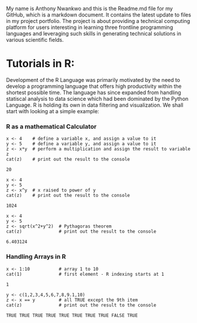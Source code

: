 My name is Anthony Nwankwo and this is the Readme.md file for my GitHub,
which is a markdown document. It contains the latest update to files in
my project portfolio. The project is about providing a technical
computing platform for users interesting in learning three frontline
programming languages and leveraging such skills in generating technical
solutions in various scientific fields.

Tutorials in R:
===============

Development of the R Language was primarily motivated by the need to
develop a programming language that offers high productivity within the
shortest possible time. The language has since expanded from handling
statiscal analysis to data science which had been dominated by the
Python Language. R is holding its own in data filtering and
visualization. We shall start with looking at a simple example:

### R as a mathematical Calculator

    x <- 4    # define a variable x, and assign a value to it
    y <- 5    # define a variable y, and assign a value to it
    z <- x*y  # perform a multiplication and assign the result to variable z
    cat(z)    # print out the result to the console

    20

    x <- 4    
    y <- 5    
    z <- x^y  # x raised to power of y 
    cat(z)    # print out the result to the console

    1024

    x <- 4              
    y <- 5              
    z <- sqrt(x^2+y^2)  # Pythagoras theorem
    cat(z)              # print out the result to the console

    6.403124

### Handling Arrays in R

    x <- 1:10           # array 1 to 10
    cat(1)              # first element - R indexing starts at 1

    1

    y <- c(1,2,3,4,5,6,7,8,9.1,10) 
    z <- x == y         # all TRUE except the 9th item 
    cat(z)              # print out the result to the console

    TRUE TRUE TRUE TRUE TRUE TRUE TRUE TRUE FALSE TRUE
